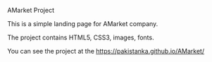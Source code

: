 AMarket Project 

This is a simple landing page for AMarket company.

The project contains HTML5, CSS3, images, fonts.

You can see the project at the https://pakistanka.github.io/AMarket/